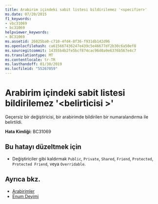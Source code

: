 ```yaml
---
title: Arabirim içindeki sabit listesi bildirilemez '<specifier>'
ms.date: 07/20/2015
f1_keywords:
- vbc31069
- bc31069
helpviewer_keywords:
- BC31069
ms.assetid: 26025ba0-c710-4fd4-8f36-f931db142d96
ms.openlocfilehash: ca615667436247e439c5e46677df2b30c6a50ef8
ms.sourcegitcommit: 14355b4b2fe5bcf874cac96d0a9e6376b567e4c7
ms.translationtype: MT
ms.contentlocale: tr-TR
ms.lasthandoff: 01/30/2019
ms.locfileid: "55267059"
---
```

# <a name="enum-in-an-interface-cannot-be-declared-specifier"></a>Arabirim içindeki sabit listesi bildirilemez '\<belirticisi >'
Geçersiz bir değiştiricisi, bir arabirimde bildirilen bir numaralandırma ile belirtildi.  
  
 **Hata Kimliği:** BC31069  
  
## <a name="to-correct-this-error"></a>Bu hatayı düzeltmek için  
  
-   Değiştiriciler gibi kaldırmak `Public`, `Private`, `Shared`, `Friend`, `Protected`, `Protected Friend`, veya `Overridable`.  
  
## <a name="see-also"></a>Ayrıca bkz.
- [Arabirimler](../../visual-basic/programming-guide/language-features/interfaces/index.md)
- [Enum Deyimi](../../visual-basic/language-reference/statements/enum-statement.md)
